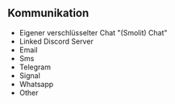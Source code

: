 ## Kommunikation
- Eigener verschlüsselter Chat "(Smolit) Chat"
- Linked Discord Server
- Email
- Sms
- Telegram
- Signal
- Whatsapp
- Other
